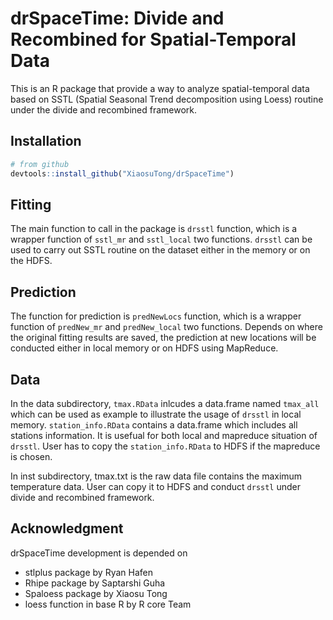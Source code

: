 # drSpaceTime: Divide and Recombined for Spatial-Temporal Data

This is an R package that provide a way to analyze spatial-temporal data based 
on SSTL (Spatial Seasonal Trend decomposition using Loess) routine under the 
divide and recombined framework.


## Installation

```r
# from github
devtools::install_github("XiaosuTong/drSpaceTime")
```

## Fitting

The main function to call in the package is `drsstl` function, which is a
wrapper function of `sstl_mr` and `sstl_local` two functions. `drsstl` can
be used to carry out SSTL routine on the dataset either in the memory or
on the HDFS.

## Prediction 

The function for prediction is `predNewLocs` function, which is a wrapper
function of `predNew_mr` and `predNew_local` two functions. Depends on where
the original fitting results are saved, the prediction at new locations 
will be conducted either in local memory or on HDFS using MapReduce.

## Data

In the data subdirectory, `tmax.RData` inlcudes a data.frame named `tmax_all`
which can be used as example to illustrate the usage of `drsstl` in local memory.
`station_info.RData` contains a data.frame which includes all stations information.
It is usefual for both local and mapreduce situation of `drsstl`. User has to 
copy the `station_info.RData` to HDFS if the mapreduce is chosen.

In inst subdirectory, tmax.txt is the raw data file contains the maximum
temperature data. User can copy it to HDFS and conduct `drsstl` under divide
and recombined framework. 

## Acknowledgment

drSpaceTime development is depended on 

- stlplus package by Ryan Hafen
- Rhipe package by Saptarshi Guha
- Spaloess package by Xiaosu Tong
- loess function in base R by R core Team

